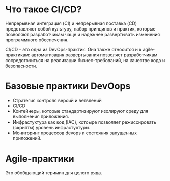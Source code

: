 # Что такое CI/CD?

Непрерывная интеграция (CI) и непрерывная поставка (CD) представляют собой культуру, набор принципов и практик, которые позволяют разработчикам чаще и надежнее развертывать изменения программного обеспечения.

CI/CD - это одна из DevOps-практик. Она также относится и к agile-практикам: автоматизация развертывания позволяет разработчикам сосредоточиться на реализации бизнес-требований, на качестве кода и безопасности.

# Базовые практики DevOops
- Стратегия контроля версий и ветвлений
- CI/CD
- Контейнеры, которые стандартизируют изолируют среду для выполнения приложения.
- Инфрастуктура как код (IAC), котоыре позволяет режиссировать (скрипты) уровень инфрастуктуры.
- Мониторинг процессов devops и состояния запущенных приложений.

# Agile-практики
Это обобщающий теримин для целего ряда.